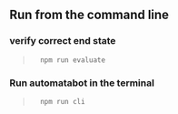 ## Run from the command line
### verify correct end state
 > `  npm run evaluate`
 > 
 > > 

### Run automatabot in the terminal 
  > `  npm run cli`
  > 
  > > 

